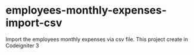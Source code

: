 # employees-monthly-expenses-import-csv
Import the employees monthly expenses via csv file. This project create in Codeigniter 3
